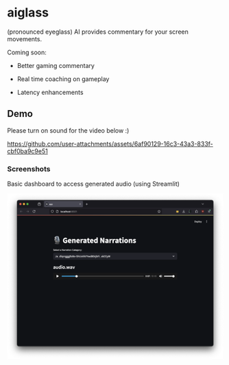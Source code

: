 # aiglass
(pronounced eyeglass) AI provides commentary for your screen movements.

Coming soon: 

- Better gaming commentary

- Real time coaching on gameplay

- Latency enhancements

## Demo

Please turn on sound for the video below :)

https://github.com/user-attachments/assets/6af90129-16c3-43a3-833f-cbf0ba9c9e51

### Screenshots

Basic dashboard to access generated audio (using Streamlit)

![image](https://github.com/ahmd-sh/aiglass/blob/main/.github/assets/dashboard.png)
